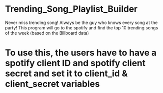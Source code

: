 # Trending_Song_Playlist_Builder
Never miss trending song! Always be the guy who knows every song at the party! 
This program will go to the spotify and find the top 10 trending songs of the week (based on the Billboard data)
# To use this, the users have to have a spotify client ID and spotify client secret and set it to client_id & client_secret variables
